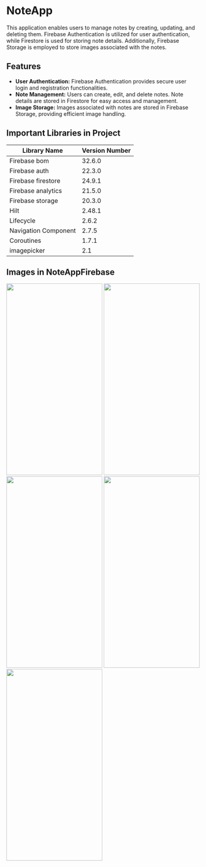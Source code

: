 # NoteApp
This application enables users to manage notes by creating, updating, and deleting them. 
Firebase Authentication is utilized for user authentication, while Firestore is used for storing note details. 
Additionally, Firebase Storage is employed to store images associated with the notes.

## Features
- **User Authentication:** Firebase Authentication provides secure user login and registration functionalities.
- **Note Management:** Users can create, edit, and delete notes. Note details are stored in Firestore for easy access and management.
- **Image Storage:** Images associated with notes are stored in Firebase Storage, providing efficient image handling.
  
## Important Libraries in Project

|Library Name    |Version Number            |
|----------------|--------------------------|
|Firebase bom |32.6.0|
|Firebase auth |22.3.0|
|Firebase firestore |24.9.1|
|Firebase analytics |21.5.0|
|Firebase storage |20.3.0|
|Hilt |2.48.1|
|Lifecycle |2.6.2|
|Navigation	Component |2.7.5|
|Coroutines |1.7.1|
|imagepicker |2.1|

## Images in NoteAppFirebase 

<img src = "https://github.com/talhayi/NoteAppFirebase/assets/56438103/6f946247-eaad-4444-a9ed-d8e78125192a.jpeg" width="250" height="500">  
<img src = "https://github.com/talhayi/NoteAppFirebase/assets/56438103/966c68f9-748e-487e-9d6c-63a37187ff68.jpeg" width="250" height="500">  
<img src = "https://github.com/talhayi/NoteAppFirebase/assets/56438103/8769e8c4-d216-41d5-9e3d-2bf12fd433c2.jpeg" width="250" height="500">  
<img src = "https://github.com/talhayi/NoteAppFirebase/assets/56438103/37a2d5e8-dff6-4415-b92a-6ba0295af2d1.jpeg" width="250" height="500">  
<img src = "https://github.com/talhayi/NoteAppFirebase/assets/56438103/751565e4-dd13-45df-8cb5-07dafb9f473c.jpeg" width="250" height="500">  
